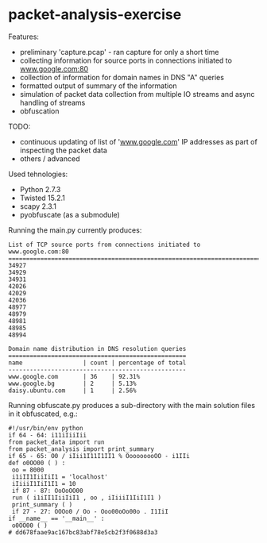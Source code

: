 # packet-analysis-exercise

Features:
- preliminary 'capture.pcap' - ran capture for only a short time
- collecting information for source ports in connections initiated to www.google.com:80
- collection of information for domain names in DNS "A" queries
- formatted output of summary of the information
- simulation of packet data collection from multiple IO streams and async handling of streams
- obfuscation

TODO:
- continuous updating of list of 'www.google.com' IP addresses as part of inspecting the packet data
- others / advanced

Used tehnologies:
- Python 2.7.3
- Twisted 15.2.1
- scapy 2.3.1
- pyobfuscate (as a submodule)

Running the main.py currently produces:

    List of TCP source ports from connections initiated to www.google.com:80
    ========================================================================
    34927
    34929
    34931
    42026
    42029
    42036
    48977
    48979
    48981
    48985
    48994
    
    Domain name distribution in DNS resolution queries
    ==================================================
    name                 | count | percentage of total
    --------------------------------------------------
    www.google.com       | 36    | 92.31%
    www.google.bg        | 2     | 5.13%
    daisy.ubuntu.com     | 1     | 2.56%

Running obfuscate.py produces a sub-directory with the main solution files in it obfuscated, e.g.:

    #!/usr/bin/env python
    if 64 - 64: i11iIiiIii
    from packet_data import run
    from packet_analysis import print_summary
    if 65 - 65: O0 / iIii1I11I1II1 % OoooooooOO - i1IIi
    def o0OO00 ( ) :
     oo = 8000
     i1iII1IiiIiI1 = 'localhost'
     iIiiiI1IiI1I1 = 10
     if 87 - 87: OoOoOO00
     run ( i1iII1IiiIiI1 , oo , iIiiiI1IiI1I1 )
     print_summary ( )
     if 27 - 27: OOOo0 / Oo - Ooo00oOo00o . I1IiI
    if __name__ == '__main__' :
     o0OO00 ( )
    # dd678faae9ac167bc83abf78e5cb2f3f0688d3a3

